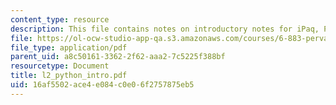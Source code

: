 ```yaml
---
content_type: resource
description: This file contains notes on introductory notes for iPaq, Python and Connectivity.
file: https://ol-ocw-studio-app-qa.s3.amazonaws.com/courses/6-883-pervasive-human-centric-computing-sma-5508-spring-2006/16af5502ace4e084c0e06f2757875eb5_l2_python_intro.pdf
file_type: application/pdf
parent_uid: a8c50161-3362-2f62-aaa2-7c5225f388bf
resourcetype: Document
title: l2_python_intro.pdf
uid: 16af5502-ace4-e084-c0e0-6f2757875eb5
---
```

